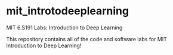 # mit_introtodeeplearning
MIT 6.S191 Labs: Introduction to Deep Learning

This repository contains all of the code and software labs for MIT Introduction to Deep Learning!
